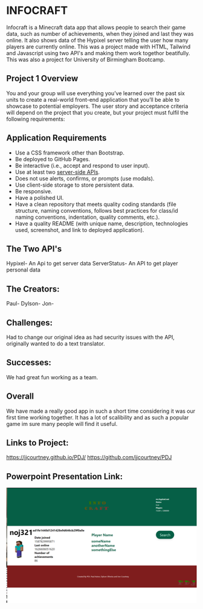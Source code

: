 # INFOCRAFT

Infocraft is a Minecraft data app that allows people to search their game data, such as number of achievements, when they joined and last they was online. It also shows data of the Hypixel server telling the user how many players are currently online. This was a project made with HTML, Tailwind and Javascript using two API's and making them work togethor beatifully. This was also a project for University of Birmingham Bootcamp.

## Project 1 Overview

You and your group will use everything you’ve learned over the past six units to create a real-world front-end application that you’ll be able to showcase to potential employers. The user story and acceptance criteria will depend on the project that you create, but your project must fulfil the following requirements:

## Application Requirements

* Use a CSS framework other than Bootstrap.
* Be deployed to GitHub Pages.
* Be interactive (i.e., accept and respond to user input).
* Use at least two [server-side APIs](https://coding-boot-camp.github.io/full-stack/apis/api-resources).
* Does not use alerts, confirms, or prompts (use modals).
* Use client-side storage to store persistent data.
* Be responsive.
* Have a polished UI.
* Have a clean repository that meets quality coding standards (file structure, naming conventions, follows best practices for class/id naming conventions, indentation, quality comments, etc.).
* Have a quality README (with unique name, description, technologies used, screenshot, and link to deployed application).

## The Two API's

Hypixel- An Api to get server data
ServerStatus- An API to get player personal data

## The Creators:

Paul- 
Dylson-
Jon-

## Challenges:

Had to change our original idea as had security issues with the API, originally wanted to do a text translator.

## Successes:

We had great fun working as a team.

## Overall

We have made a really good app in such a short time considering it was our first time working together. It has a lot of scalibility and as such a popular game im sure many people will find it useful.

## Links to Project:

https://jjcourtney.github.io/PDJ/
https://github.com/jjcourtney/PDJ

## Powerpoint Presentation Link:

![Webpage Screenshot](./assets/images/InfoCraftScreenShot.png)
